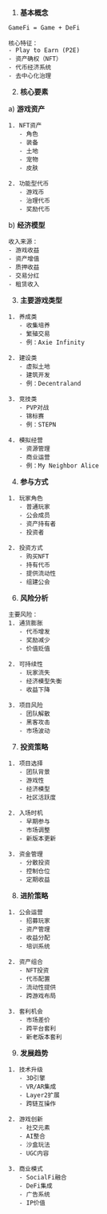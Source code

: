 
1. **基本概念**
```plaintext
GameFi = Game + DeFi

核心特征：
- Play to Earn (P2E)
- 资产确权（NFT）
- 代币经济系统
- 去中心化治理

```
2. **核心要素**
   
a) **游戏资产**
```
1. NFT资产
   - 角色
   - 装备
   - 土地
   - 宠物
   - 皮肤

2. 功能型代币
   - 游戏币
   - 治理代币
   - 奖励代币
```

b) **经济模型**
```
收入来源：
- 游戏收益
- 资产增值
- 质押收益
- 交易分红
- 租赁收入
```
3. **主要游戏类型**
```
1. 养成类
   - 收集培养
   - 繁殖交易
   - 例：Axie Infinity

2. 建设类
   - 虚拟土地
   - 建筑开发
   - 例：Decentraland

3. 竞技类
   - PVP对战
   - 锦标赛
   - 例：STEPN

4. 模拟经营
   - 资源管理
   - 商业运营
   - 例：My Neighbor Alice
```
4. **参与方式**
```
1. 玩家角色
   - 普通玩家
   - 公会成员
   - 资产持有者
   - 投资者

2. 投资方式
   - 购买NFT
   - 持有代币
   - 提供流动性
   - 组建公会
```

6. **风险分析**

```plaintext
主要风险：
1. 通货膨胀
   - 代币增发
   - 奖励减少
   - 价值贬值

2. 可持续性
   - 玩家流失
   - 经济模型失衡
   - 收益下降

3. 项目风险
   - 团队解散
   - 黑客攻击
   - 市场波动
```

7. **投资策略**

```plaintext
1. 项目选择
   - 团队背景
   - 游戏性
   - 经济模型
   - 社区活跃度

2. 入场时机
   - 早期参与
   - 市场调整
   - 新版本更新

3. 资金管理
   - 分散投资
   - 控制仓位
   - 定期收益
```

8. **进阶策略**

```plaintext
1. 公会运营
   - 招募玩家
   - 资产管理
   - 收益分配
   - 培训系统

2. 资产组合
   - NFT投资
   - 代币配置
   - 流动性提供
   - 跨游戏布局

3. 套利机会
   - 市场差价
   - 跨平台套利
   - 新老版本套利
```

9. **发展趋势**

```plaintext
1. 技术升级
   - 3D引擎
   - VR/AR集成
   - Layer2扩展
   - 跨链互操作

2. 游戏创新
   - 社交元素
   - AI整合
   - 沙盒玩法
   - UGC内容

3. 商业模式
   - SocialFi融合
   - DeFi集成
   - 广告系统
   - IP价值
```

